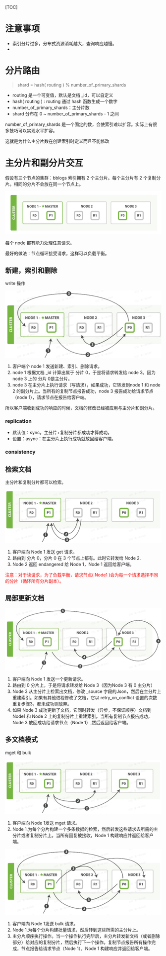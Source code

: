 [TOC]

# 注意事项

- 索引分片过多，分布式资源消耗越大，查询响应越慢。
- 

# 分片路由

> shard = hash( routing ) % number_of_primary_shards

- routing 是一个可变值，默认是文档 _id，可以自定义
- hash( routing  ) :  routing  通过 hash 函数生成一个数字
- number_of_primary_shards：主分片数
- shard 分布在 0 ~ number_of_primary_shards - 1 之间

number_of_primary_shards 是一个固定的数，会使索引难以扩容。实际上有很多技巧可以实现水平扩容。

这就是为什么主分片数在创建索引时定义而且不能修改



# 主分片和副分片交互

假设有三个节点的集群：bblogs 索引拥有 2 个主分片。每个主分片有 2 个复制分片。相同的分片不会放在同一个节点上。

![](images/elas_0401.png)

每个 node 都有能力处理任意请求。

最好的做法：节点循环接受请求，这样可以负载平衡。



## 新建，索引和删除

write 操作

![](images/20210813195618.jpg)

1. 客户端个 node 1 发送新建、索引、删除请求。
2. node 1 根据文档 _id 计算出属于 分片 0，于是将请求转发给 node 3。因为node 3 上的 分片 0是主分片。
3. node 3 在主分片上执行请求（写请求），如果成功，它转发到node 1 和 node 2 的副分片上。当所有的复制节点报告成功，node 3 报告成功给请求节点（node 1），请求节点在报告给客户端。

所以客户端收到成功的响应的时候，文档的修改已经被应用与主分片和副分片。

###  **replication** 

- 默认值：sync。主分片+复制分片都成功才算成功。
- 设置：async：在主分片上执行成功就放回给客户端。

###  **consistency** 























## 检索文档

主分片和复制分片都可以检索。

![](images/20210813195814.jpg)

1. 客户端向 Node 1 发送 get 请求。
2. 路由到 分片 0，分片 0 在 3 个节点上都有。此时它转发给 Node 2.
3. Node 2 返回 endangered 给 Node 1，Node 1 返回给客户端。

<font color=red>注意：对于读请求，为了负载平衡，请求节点( Node1 )会为每一个请求选择不同的分片（循环所有分片副本）。</font>







## 局部更新文档

![](images/20210813195919.jpg)

1. 客户端向 Node 1 发送一个更新请求。
2. 路由到 0 分片上，于是将请求转发给 Node 3（因为Node 3 有 0 主分片）
3. Node 3 从主分片上检索出文档，修改 _source 字段的Json，然后在主分片上重建索引。如果有其他进程修改了文档，它以 retry_on_conflict 设置的次数重复步骤3，都未成功则放弃。
4. 如果 Node 3 成功更新了文档，它同时转发（异步，不保证顺序）文档到 Node1 和 Node 2 上的复制分片上重建索引。当所有复制节点报告成功，Node 3 放回成功给请求节点（Node 1）,然后返回给客户端。



## 多文档模式

mget 和 bulk

![](images/20210813200001.jpg)

1. 客户端向 Node 1发送 mget 请求。
2. Node 1,为每个分片构建一个多条数据的检索，然后转发这些请求去所需的主分片或者复制分片上。当所有回复被接收，Node 1 构建响应并返回给客户端。



![](images/20210813200020.jpg)

1. 客户端向 Node 1发送 bulk 请求。
2. Node 1,为每个分片构建批量请求，然后转到这些所需的主分片上。
3. 主分片顺序执行操作。当一个操作执行完毕后，主分片转发新文档（或者删除部分）给对应的复制分片，然后执行下一个操作。复制节点报告所有操作完成，节点报告给请求节点（Node 1），Node 1 构建响应并返回给客户端。

